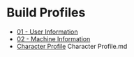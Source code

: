 # Build Profiles

- [01 - User Information](./01%20-%20User%20Information.md)
- [02 - Machine Information](./02%20-%20Machine%20Information.md)
- [Character Profile](./Character%20Profile.md)
Character Profile.md
